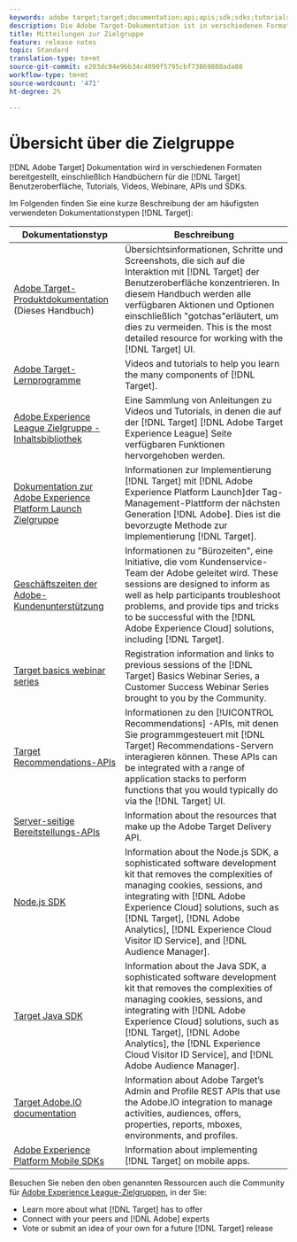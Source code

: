 ```yaml
---
keywords: adobe target;target;documentation;api;apis;sdk;sdks;tutorials;doc;documentation
description: Die Adobe Target-Dokumentation ist in verschiedenen Formaten verfügbar, einschließlich Übersichten, Übungen und Handbüchern für die Benutzeroberfläche, SKDs und APIs.
title: Mitteilungen zur Zielgruppe
feature: release notes
topic: Standard
translation-type: tm+mt
source-git-commit: e203dc94e9bb34c4090f5795cbf73869808ada88
workflow-type: tm+mt
source-wordcount: '471'
ht-degree: 2%

---
```



# Übersicht über die Zielgruppe

[!DNL Adobe Target] Dokumentation wird in verschiedenen Formaten bereitgestellt, einschließlich Handbüchern für die [!DNL Target] Benutzeroberfläche, Tutorials, Videos, Webinare, APIs und SDKs.

Im Folgenden finden Sie eine kurze Beschreibung der am häufigsten verwendeten Dokumentationstypen [!DNL Target]:

| Dokumentationstyp | Beschreibung |
| --- | --- |
| [Adobe Target-Produktdokumentation](/help/target-home.md)<br>(Dieses Handbuch) | Übersichtsinformationen, Schritte und Screenshots, die sich auf die Interaktion mit [!DNL Target] der Benutzeroberfläche konzentrieren. In diesem Handbuch werden alle verfügbaren Aktionen und Optionen einschließlich &quot;gotchas&quot;erläutert, um dies zu vermeiden. This is the most detailed resource for working with the [!DNL Target] UI. |
| [Adobe Target-Lernprogramme](https://docs.adobe.com/content/help/en/target-learn/tutorials/overview.html) | Videos and tutorials to help you learn the many components of [!DNL Target]. |
| [Adobe Experience League Zielgruppe - Inhaltsbibliothek](https://guided.adobe.com/#recommended/solutions/target) | Eine Sammlung von Anleitungen zu Videos und Tutorials, in denen die auf der [!DNL Target] [!DNL Adobe Target Experience League] Seite verfügbaren Funktionen hervorgehoben werden. |
| [Dokumentation zur Adobe Experience Platform Launch Zielgruppe](/help/c-implementing-target/c-implementing-target-for-client-side-web/how-to-deployatjs/cmp-implementing-target-using-adobe-launch.md) | Informationen zur Implementierung [!DNL Target] mit [!DNL Adobe Experience Platform Launch]der Tag-Management-Plattform der nächsten Generation [!DNL Adobe]. Dies ist die bevorzugte Methode zur Implementierung [!DNL Target]. |
| [Geschäftszeiten der Adobe-Kundenunterstützung](/help/cmp-resources-and-contact-information.md#concept_58EA30379D3B48C4848BA2A8C464A5B7) | Informationen zu &quot;Bürozeiten&quot;, eine Initiative, die vom Kundenservice-Team der Adobe geleitet wird. These sessions are designed to inform as well as help participants troubleshoot problems, and provide tips and tricks to be successful with the [!DNL Adobe Experience Cloud] solutions, including [!DNL Target]. |
| [Target basics webinar series](https://landing.adobe.com/acs/2018/na/adobe-target/registration.html) | Registration information and links to previous sessions of the [!DNL Target] Basics Webinar Series, a Customer Success Webinar Series brought to you by the Community. |
| [Target Recommendations-APIs](https://developers.adobetarget.com/api/recommendations/) | Informationen zu den [!UICONTROL Recommendations] -APIs, mit denen Sie programmgesteuert mit [!DNL Target] Recommendations-Servern interagieren können. These APIs can be integrated with a range of application stacks to perform functions that you would typically do via the [!DNL Target] UI. |
| [Server-seitige Bereitstellungs-APIs](https://developers.adobetarget.com/api/delivery-api/) | Information about the resources that make up the Adobe Target Delivery API. |
| [Node.js SDK](https://github.com/adobe/target-nodejs-sdk) | Information about the Node.js SDK, a sophisticated software development kit that removes the complexities of managing cookies, sessions, and integrating with [!DNL Adobe Experience Cloud] solutions, such as [!DNL Target], [!DNL Adobe Analytics], [!DNL Experience Cloud Visitor ID Service], and [!DNL Audience Manager]. |
| [Target Java SDK](https://github.com/adobe/target-java-sdk) | Information about the Java SDK, a sophisticated software development kit that removes the complexities of managing cookies, sessions, and integrating with [!DNL Adobe Experience Cloud] solutions, such as [!DNL Target], [!DNL Adobe Analytics], the [!DNL Experience Cloud Visitor ID Service], and [!DNL Adobe Audience Manager]. |
| [Target Adobe.IO documentation](http://developers.adobetarget.com/api/#introduction) | Information about Adobe Target’s Admin and Profile REST APIs that use the Adobe.IO integration to manage activities, audiences, offers, properties, reports, mboxes, environments, and profiles. |
| [Adobe Experience Platform Mobile SDKs](https://aep-sdks.gitbook.io/docs/using-mobile-extensions/adobe-target) | Information about implementing [!DNL Target] on mobile apps. |

Besuchen Sie neben den oben genannten Ressourcen auch die Community für [Adobe Experience League-Zielgruppen](https://experienceleaguecommunities.adobe.com/t5/adobe-target/ct-p/adobe-target-community), in der Sie:

* Learn more about what [!DNL Target] has to offer
* Connect with your peers and [!DNL Adobe] experts
* Vote or submit an idea of your own for a future [!DNL Target] release